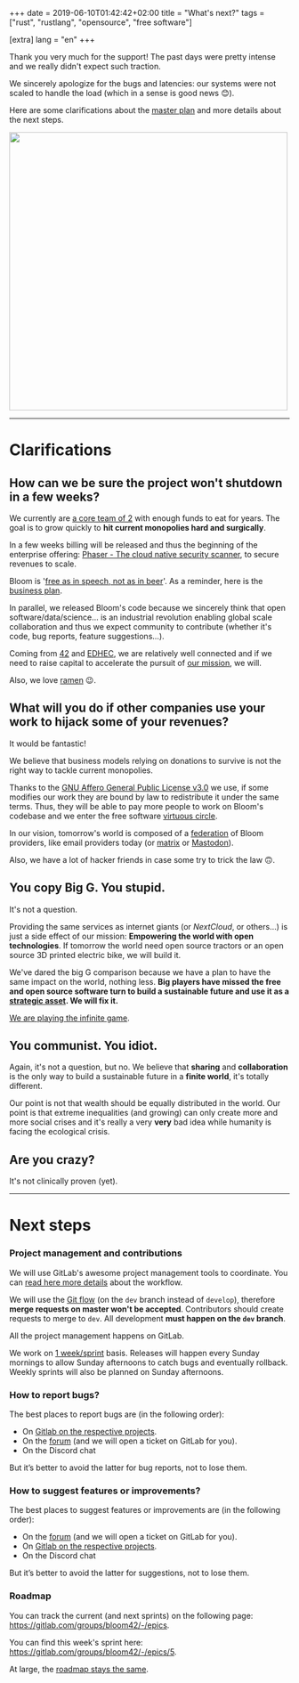 +++
date = 2019-06-10T01:42:42+02:00
title = "What's next?"
tags = ["rust", "rustlang", "opensource", "free software"]

[extra]
lang = "en"
+++


Thank you very much for the support! The past days were pretty intense and we really didn't expect such traction.

We sincerely apologize for the bugs and latencies: our systems were not scaled to handle the load
(which in a sense is good news 😊).

Here are some clarifications about the <a href="/blog/bloom-a-free-and-open-source-google/" target="_blank" rel="noopener">master plan</a> and more details about the next steps.


<div class="center">
  <img src="/whats-next/bloom_logo_details.png" height="500"/>
</div>

<hr />

# Clarifications


## How can we be sure the project won't shutdown in a few weeks?

We currently are <a href="https://bloom.sh/about" target="_blank" rel="noopener">a core team of 2</a> with enough funds
to eat for years. The goal is to grow quickly to **hit current monopolies hard and surgically**.


In a few weeks billing will be released and thus the beginning of the enterprise offering: <a href="https://bloom.sh/platform/phaser" target="_blank" rel="noopener">Phaser - The cloud native security scanner</a>, to secure revenues to scale.

Bloom is '<a href="https://en.wikipedia.org/wiki/Gratis_versus_libre" target="_blank" rel="noopener">free as in speech, not as in beer</a>'. As a reminder, here is the <a href="/blog/bloom-a-free-and-open-source-google/#in-summary" target="_blank" rel="noopener">business plan</a>.

In parallel, we released Bloom's code because we sincerely think that open software/data/science... is an industrial revolution
enabling global scale collaboration and thus we expect community to contribute (whether it's code, bug reports, feature suggestions...).

Coming from <a href="https://www.42.fr/" target="_blank" rel="noopener">42</a> and <a href="https://www.edhec.edu/en" target="_blank" rel="noopener">EDHEC</a>, we are relatively well connected and if we need to raise capital to accelerate the pursuit of <a href="/blog/bloom-a-free-and-open-source-google/#mission" target="_blank" rel="noopener">our mission</a>,
we will.

Also, we love <a href="http://www.paulgraham.com/ramenprofitable.html" target="_blank" rel="noopener">ramen</a> 😉.


## What will you do if other companies use your work to hijack some of your revenues?

It would be fantastic!

We believe that business models relying on donations to survive is not the right way to tackle current monopolies.

Thanks to the <a href="https://www.gnu.org/licenses/agpl-3.0.en.html" target="_blank" rel="noopener">GNU Affero General Public License v3.0</a> we use, if some modifies our work they are bound by law to redistribute it under the same terms. Thus, they will be able to pay more people to work on Bloom's codebase and we enter the free software <a href="/blog/bloom-a-free-and-open-source-google/#open-source-access-data-how" target="_blank" rel="noopener">virtuous circle</a>.

In our vision, tomorrow's world is composed of a <a href="http://brucemacvarish.com/2012/08/26/twitter-federation/" target="_blank" rel="noopener">federation</a> of Bloom providers, like email providers today
(or <a href="https://matrix.org/blog/index" target="_blank" rel="noopener">matrix</a> or <a href="https://joinmastodon.org/" target="_blank" rel="noopener">Mastodon</a>).




<!-- Also Bloom's and associated services marks and logos are trademarked. -->

Also, we have a lot of hacker friends in case some try to trick the law 🙃.


<!-- ## How will you handle copyright infringements on Bitflow or other services?

Even if we do not 100% agree with current copyright laws, we will do our best to respect them.

As mentioned in our terms, by using <a href="https://bloom.sh" target="_blank" rel="noopener">bloom.sh</a>,
users must respect the law and we keep the right to ban bad actors.

In a second step, a collaborative blacklist will be implemented for the <a href="https://bloom.sh/bitflow" target="_blank" rel="noopener">hosted version</a>. -->



## You copy Big G. You stupid.

It's not a question.

Providing the same services as internet giants (or *NextCloud*, or others...) is just a side effect
of our mission: **Empowering the world with open technologies**. If tomorrow the world need open source tractors
or an open source 3D printed electric bike, we will build it.

We've dared the big G comparison because we have a plan to have the same impact on the world, nothing less.
**Big players have missed the free and open source software turn to build a sustainable future and use it
as a <a href="https://www.joelonsoftware.com/2002/06/12/strategy-letter-v/" target="_blank" rel="noopener">strategic asset</a>.
We will fix it.**

<a href="/blog/the-just-cause-and-the-infinite-game" target="_blank" rel="noopener">We are playing the infinite game</a>.


## You communist. You idiot.

Again, it's not a question, but no. We believe that **sharing** and **collaboration** is the only
way to build a sustainable future in a **finite world**, it's totally different.

Our point is not that wealth should be equally distributed in the world. Our point is that extreme inequalities (and growing)
can only create more and more social crises and it's really a very **very** bad idea while humanity is facing the ecological crisis.


<!-- ## Did big G sue you for trademark infringement?

Not yet. -->


## Are you crazy?

It's not clinically proven (yet).


<hr />

# Next steps


### Project management and contributions

We will use GitLab's awesome project management tools to coordinate.
You can <a href="https://www.buggycoder.com/project-management-with-gitlab/" target="_blank" rel="noopener">read here more details</a>
about the workflow.

We will use the <a href="https://www.atlassian.com/git/tutorials/comparing-workflows/gitflow-workflow" target="_blank" rel="noopener">Git flow</a> (on the `dev` branch instead of `develop`), therefore **merge requests on master won't be accepted**.
Contributors should create requests to merge to `dev`. All development **must happen on the `dev` branch**.

All the project management happens on GitLab</a>.


We work on <a href="https://www.atlassian.com/agile/scrum/sprints" target="_blank" rel="noopener">1 week/sprint</a> basis.
Releases will happen every Sunday mornings to allow Sunday afternoons to catch bugs and eventually rollback.
Weekly sprints will also be planned on Sunday afternoons.


### How to report bugs?

The best places to report bugs are (in the following order):

* On <a href="https://gitlab.com/bloom42" target="_blank" rel="noopener">Gitlab on the respective projects</a>.
* On the <a href="https://forum.bloom.sh" target="_blank" rel="noopener">forum</a> (and we will open a ticket on GitLab for you).
* On the Discord chat

But it’s better to avoid the latter for bug reports, not to lose them.

### How to suggest features or improvements?

The best places to suggest features or improvements are (in the following order):

* On the <a href="https://forum.bloom.sh" target="_blank" rel="noopener">forum</a> (and we will open a ticket on GitLab for you).
* On <a href="https://gitlab.com/bloom42" target="_blank" rel="noopener">Gitlab on the respective projects</a>.
* On the Discord chat

But it’s better to avoid the latter for suggestions, not to lose them.

### Roadmap

You can track the current (and next sprints) on the following page: <a href="https://gitlab.com/groups/bloom42/-/epics" target="_blank" rel="noopener">https://gitlab.com/groups/bloom42/-/epics</a>.

You can find this week's sprint here: <a href="https://gitlab.com/groups/bloom42/-/epics/5" target="_blank" rel="noopener">https://gitlab.com/groups/bloom42/-/epics/5</a>.


At large, the <a href="/blog/bloom-a-free-and-open-source-google/#in-summary" target="_blank" rel="noopener">roadmap stays the same</a>.
